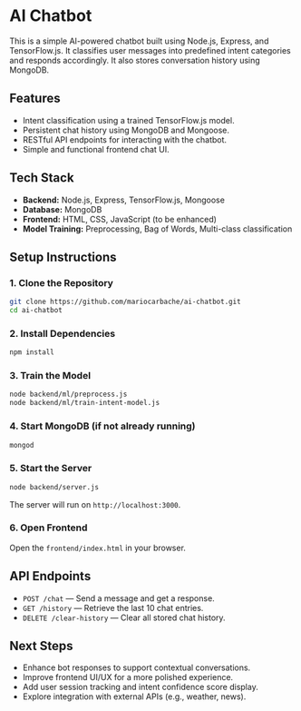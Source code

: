 # AI Chatbot

This is a simple AI-powered chatbot built using Node.js, Express, and TensorFlow.js. It classifies user messages into predefined intent categories and responds accordingly. It also stores conversation history using MongoDB.

## Features

- Intent classification using a trained TensorFlow.js model.
- Persistent chat history using MongoDB and Mongoose.
- RESTful API endpoints for interacting with the chatbot.
- Simple and functional frontend chat UI.

## Tech Stack

- **Backend:** Node.js, Express, TensorFlow.js, Mongoose
- **Database:** MongoDB
- **Frontend:** HTML, CSS, JavaScript (to be enhanced)
- **Model Training:** Preprocessing, Bag of Words, Multi-class classification


## Setup Instructions

### 1. Clone the Repository

```bash
git clone https://github.com/mariocarbache/ai-chatbot.git
cd ai-chatbot
```

### 2. Install Dependencies

```bash
npm install
```

### 3. Train the Model

```bash
node backend/ml/preprocess.js
node backend/ml/train-intent-model.js
```

### 4. Start MongoDB (if not already running)

```bash
mongod
```

### 5. Start the Server

```bash
node backend/server.js
```

The server will run on `http://localhost:3000`.

### 6. Open Frontend

Open the `frontend/index.html` in your browser.

## API Endpoints

- `POST /chat` — Send a message and get a response.
- `GET /history` — Retrieve the last 10 chat entries.
- `DELETE /clear-history` — Clear all stored chat history.

## Next Steps

- Enhance bot responses to support contextual conversations.
- Improve frontend UI/UX for a more polished experience.
- Add user session tracking and intent confidence score display.
- Explore integration with external APIs (e.g., weather, news).